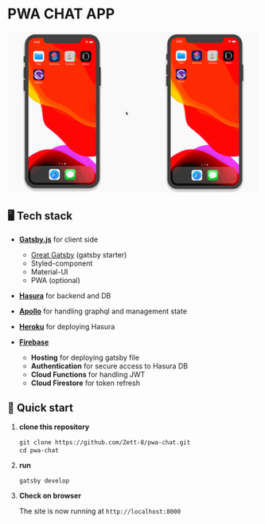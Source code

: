 # PWA CHAT APP
<div align="center"><img src="https://github.com/Zett-8/images/blob/master/pwa-chat/play.gif" /></div>

## 🖥️ Tech stack

- **[Gatsby.js](https://www.gatsbyjs.org/)** for client side
  - [Great Gatsby](https://github.com/Zett-8/great-gatsby) (gatsby starter)
  - Styled-component
  - Material-UI
  - PWA (optional)

- **[Hasura](https://hasura.io/)** for backend and DB

- **[Apollo](https://www.apollographql.com/)** for handling graphql and management state

- **[Heroku](https://www.heroku.com)** for deploying Hasura

- **[Firebase](https://firebase.google.com)**

  - **Hosting** for deploying gatsby file
  - **Authentication** for secure access to Hasura DB
  - **Cloud Functions** for handling JWT
  - **Cloud Firestore** for token refresh


## 🚀 Quick start

1.  **clone this repository**

    ```shell
    git clone https://github.com/Zett-8/pwa-chat.git
    cd pwa-chat
    ```

1.  **run**

    ```shell
    gatsby develop
    ```

1.  **Check on browser**

    The site is now running at `http://localhost:8000`
